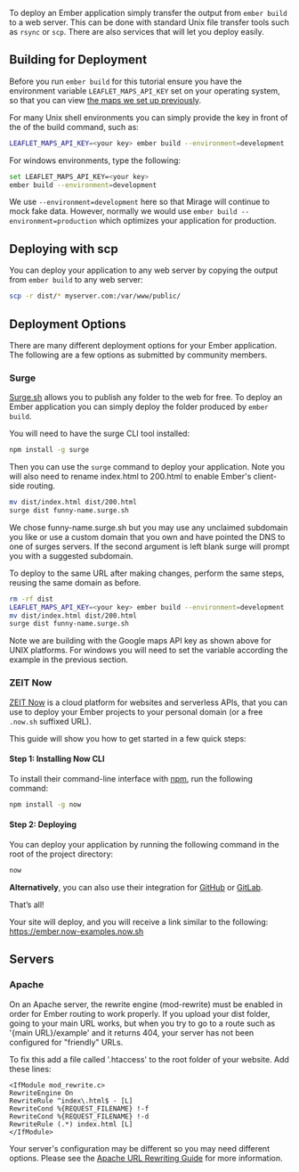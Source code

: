 To deploy an Ember application simply transfer the output from `ember build` to a web server.
This can be done with standard Unix file transfer tools such as `rsync` or `scp`.
There are also services that will let you deploy easily.

## Building for Deployment

Before you run `ember build` for this tutorial ensure you have the environment variable `LEAFLET_MAPS_API_KEY` set on your operating system,
so that you can view [the maps we set up previously](../service/).

For many Unix shell environments you can simply provide the key in front of the of the build command, such as:

```bash
LEAFLET_MAPS_API_KEY=<your key> ember build --environment=development
```

For windows environments, type the following:

```bash
set LEAFLET_MAPS_API_KEY=<your key>
ember build --environment=development
```

We use `--environment=development` here so that Mirage will continue to mock fake data.
However, normally we would use `ember build --environment=production` which optimizes your application for production.


## Deploying with scp

You can deploy your application to any web server by copying the output from `ember build` to any web server:

```bash
scp -r dist/* myserver.com:/var/www/public/
```

## Deployment Options

There are many different deployment options for your Ember application. The following are a few options as submitted by community members.

### Surge

[Surge.sh](http://surge.sh/) allows you to publish any folder to the web for free.
To deploy an Ember application you can simply deploy the folder produced by `ember build`.

You will need to have the surge CLI tool installed:

```bash
npm install -g surge
```

Then you can use the `surge` command to deploy your application.
Note you will also need to rename index.html to 200.html to enable Ember's client-side routing.

```bash
mv dist/index.html dist/200.html
surge dist funny-name.surge.sh
```

We chose funny-name.surge.sh but you may use any unclaimed subdomain you like or
use a custom domain that you own and have pointed the DNS to one of surges servers.
If the second argument is left blank surge will prompt you with a suggested subdomain.

To deploy to the same URL after making changes, perform the same steps, reusing
the same domain as before.

```bash
rm -rf dist
LEAFLET_MAPS_API_KEY=<your key> ember build --environment=development
mv dist/index.html dist/200.html
surge dist funny-name.surge.sh
```

Note we are building with the Google maps API key as shown above for UNIX platforms.
For windows you will need to set the variable according the example in the previous section.

### ZEIT Now

[ZEIT Now](https://zeit.co) is a cloud platform for websites and serverless APIs, that you can use to deploy your Ember projects to your personal domain (or a free `.now.sh` suffixed URL).

This guide will show you how to get started in a few quick steps:

#### Step 1: Installing Now CLI

To install their command-line interface with [npm](https://www.npmjs.com/package/now), run the following command:

```bash
npm install -g now
```

#### Step 2: Deploying

You can deploy your application by running the following command in the root of the project directory:

```bash
now
```

**Alternatively**, you can also use their integration for [GitHub](https://zeit.co/github) or [GitLab](https://zeit.co/gitlab).

That’s all!

Your site will deploy, and you will receive a link similar to the following: https://ember.now-examples.now.sh

## Servers

### Apache

On an Apache server, the rewrite engine (mod-rewrite) must be enabled in order for Ember routing to work properly.
If you upload your dist folder, going to your main URL works,
but when you try to go to a route such as '{main URL}/example' and it returns 404,
your server has not been configured for "friendly" URLs.

To fix this add a file called '.htaccess' to the root folder of your website.
Add these lines:

```text
<IfModule mod_rewrite.c>
RewriteEngine On
RewriteRule ^index\.html$ - [L]
RewriteCond %{REQUEST_FILENAME} !-f
RewriteCond %{REQUEST_FILENAME} !-d
RewriteRule (.*) index.html [L]
</IfModule>
```

Your server's configuration may be different so you may need different options.
Please see the [Apache URL Rewriting Guide](http://httpd.apache.org/docs/2.0/misc/rewriteguide.html) for more information.
